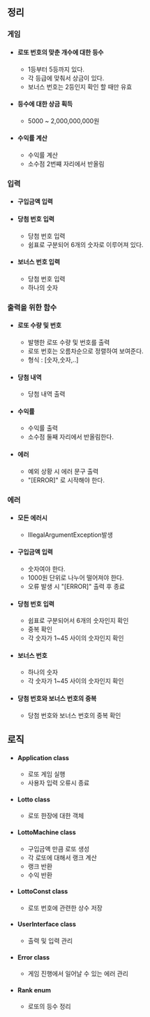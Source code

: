 ## 정리

### 게임
- #### 로또 번호의 맞춘 개수에 대한 등수
    - 1등부터 5등까지 있다.
    - 각 등급에 맞춰서 상금이 있다.
    - 보너스 번호는 2등인지 확인 할 때만 유효

- #### 등수에 대한 상금 획득
    - 5000 ~ 2,000,000,000원

- #### 수익률 계산
    - 수익률 계산
    - 소수점 2번쨰 자리에서 반올림


### 입력
- #### 구입금액 입력

- #### 당첨 번호 입력
    - 당첨 번호 입력
    - 쉼표로 구분되어 6개의 숫자로 이루어져 있다.

- #### 보너스 번호 입력
    - 당첨 번호 입력
    - 하나의 숫자


### 출력을 위한 함수
- #### 로또 수량 및 번호
    - 발행한 로또 수량 및 번호를 출력
    - 로또 번호는 오름차순으로 정렬하여 보여준다.
    - 형식 : [숫자,숫자,..]

- #### 당첨 내역
    - 당첨 내역 출력

- #### 수익률
    - 수익률 출력
    - 소수점 둘째 자리에서 반올림한다.

- #### 에러
    - 예외 상황 시 에러 문구 출력
    - "[ERROR]" 로 시작해야 한다.


### 에러
- #### 모든 에러시
    - IllegalArgumentException발생

- #### 구입금액 입력
    - 숫자여야 한다.
    - 1000원 단위로 나누어 떨어져야 한다.
    - 오류 발생 시 "[ERROR]" 출력 후 종료

- #### 당첨 번호 입력
    - 쉽표로 구분되어서 6개의 숫자인지 확인
    - 중복 확인
    - 각 숫자가 1~45 사이의 숫자인지 확인

- #### 보너스 번호
    - 하나의 숫자
    - 각 숫자가 1~45 사이의 숫자인지 확인

- #### 당첨 번호와 보너스 번호의 중복
    - 당첨 번호와 보너스 번호의 중복 확인



## 로직
- #### Application class
    - 로또 게임 실행
    - 사용자 입력 오류시 종료

- #### Lotto class
    - 로또 한장에 대한 객체

- #### LottoMachine class
    - 구입금액 만큼 로또 생성
    - 각 로또에 대해서 랭크 계산
    - 랭크 반환
    - 수익 반환

- #### LottoConst class
    - 로또 번호에 관련한 상수 저장

- #### UserInterface class
    - 출력 및 입력 관리

- #### Error class
    - 게임 진행에서 일어날 수 있는 에러 관리

- #### Rank enum
    - 로또의 등수 정리
 
